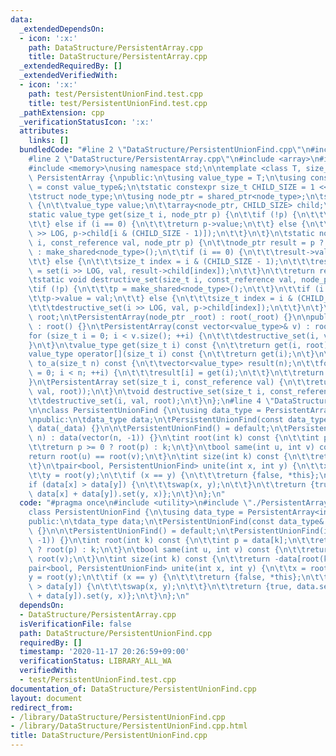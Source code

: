 ```yaml
---
data:
  _extendedDependsOn:
  - icon: ':x:'
    path: DataStructure/PersistentArray.cpp
    title: DataStructure/PersistentArray.cpp
  _extendedRequiredBy: []
  _extendedVerifiedWith:
  - icon: ':x:'
    path: test/PersistentUnionFind.test.cpp
    title: test/PersistentUnionFind.test.cpp
  _pathExtension: cpp
  _verificationStatusIcon: ':x:'
  attributes:
    links: []
  bundledCode: "#line 2 \"DataStructure/PersistentUnionFind.cpp\"\n#include <utility>\n\
    #line 2 \"DataStructure/PersistentArray.cpp\"\n#include <array>\n#include <vector>\n\
    #include <memory>\nusing namespace std;\n\ntemplate <class T, size_t LOG> class\
    \ PersistentArray {\npublic:\n\tusing value_type = T;\n\tusing const_reference\
    \ = const value_type&;\n\tstatic constexpr size_t CHILD_SIZE = 1 << LOG;\n\nprivate:\n\
    \tstruct node_type;\n\tusing node_ptr = shared_ptr<node_type>;\n\tstruct node_type\
    \ {\n\t\tvalue_type value;\n\t\tarray<node_ptr, CHILD_SIZE> child;\n\t};\n\n\t\
    static value_type get(size_t i, node_ptr p) {\n\t\tif (!p) {\n\t\t\treturn value_type();\n\
    \t\t} else if (i == 0) {\n\t\t\treturn p->value;\n\t\t} else {\n\t\t\treturn get(i\
    \ >> LOG, p->child[i & (CHILD_SIZE - 1)]);\n\t\t}\n\t}\n\tstatic node_ptr set(size_t\
    \ i, const_reference val, node_ptr p) {\n\t\tnode_ptr result = p ? make_shared<node_type>(*p)\
    \ : make_shared<node_type>();\n\t\tif (i == 0) {\n\t\t\tresult->value = val;\n\
    \t\t} else {\n\t\t\tsize_t index = i & (CHILD_SIZE - 1);\n\t\t\tresult->child[index]\
    \ = set(i >> LOG, val, result->child[index]);\n\t\t}\n\t\treturn result;\n\t}\n\
    \tstatic void destructive_set(size_t i, const_reference val, node_ptr& p) {\n\t\
    \tif (!p) {\n\t\t\tp = make_shared<node_type>();\n\t\t}\n\t\tif (i == 0) {\n\t\
    \t\tp->value = val;\n\t\t} else {\n\t\t\tsize_t index = i & (CHILD_SIZE - 1);\n\
    \t\t\tdestructive_set(i >> LOG, val, p->child[index]);\n\t\t}\n\t}\n\n\tnode_ptr\
    \ root;\n\tPersistentArray(node_ptr _root) : root(_root) {}\n\npublic:\n\tPersistentArray()\
    \ : root() {}\n\tPersistentArray(const vector<value_type>& v) : root() {\n\t\t\
    for (size_t i = 0; i < v.size(); ++i) {\n\t\t\tdestructive_set(i, v[i]);\n\t\t\
    }\n\t}\n\tvalue_type get(size_t i) const {\n\t\treturn get(i, root);\n\t}\n\t\
    value_type operator[](size_t i) const {\n\t\treturn get(i);\n\t}\n\tvector<value_type>\
    \ to_a(size_t n) const {\n\t\tvector<value_type> result(n);\n\t\tfor (size_t i\
    \ = 0; i < n; ++i) {\n\t\t\tresult[i] = get(i);\n\t\t}\n\t\treturn result;\n\t\
    }\n\tPersistentArray set(size_t i, const_reference val) {\n\t\treturn PersistentArray(set(i,\
    \ val, root));\n\t}\n\tvoid destructive_set(size_t i, const_reference val) {\n\
    \t\tdestructive_set(i, val, root);\n\t}\n};\n#line 4 \"DataStructure/PersistentUnionFind.cpp\"\
    \n\nclass PersistentUnionFind {\n\tusing data_type = PersistentArray<int, 2>;\n\
    \npublic:\n\tdata_type data;\n\tPersistentUnionFind(const data_type& _data) :\
    \ data(_data) {}\n\n\tPersistentUnionFind() = default;\n\tPersistentUnionFind(int\
    \ n) : data(vector(n, -1)) {}\n\tint root(int k) const {\n\t\tint p = data[k];\n\
    \t\treturn p >= 0 ? root(p) : k;\n\t}\n\tbool same(int u, int v) const {\n\t\t\
    return root(u) == root(v);\n\t}\n\tint size(int k) const {\n\t\treturn -data[root(k)];\n\
    \t}\n\tpair<bool, PersistentUnionFind> unite(int x, int y) {\n\t\tx = root(x);\n\
    \t\ty = root(y);\n\t\tif (x == y) {\n\t\t\treturn {false, *this};\n\t\t}\n\t\t\
    if (data[x] > data[y]) {\n\t\t\tswap(x, y);\n\t\t}\n\t\treturn {true, data.set(x,\
    \ data[x] + data[y]).set(y, x)};\n\t}\n};\n"
  code: "#pragma once\n#include <utility>\n#include \"./PersistentArray.cpp\"\n\n\
    class PersistentUnionFind {\n\tusing data_type = PersistentArray<int, 2>;\n\n\
    public:\n\tdata_type data;\n\tPersistentUnionFind(const data_type& _data) : data(_data)\
    \ {}\n\n\tPersistentUnionFind() = default;\n\tPersistentUnionFind(int n) : data(vector(n,\
    \ -1)) {}\n\tint root(int k) const {\n\t\tint p = data[k];\n\t\treturn p >= 0\
    \ ? root(p) : k;\n\t}\n\tbool same(int u, int v) const {\n\t\treturn root(u) ==\
    \ root(v);\n\t}\n\tint size(int k) const {\n\t\treturn -data[root(k)];\n\t}\n\t\
    pair<bool, PersistentUnionFind> unite(int x, int y) {\n\t\tx = root(x);\n\t\t\
    y = root(y);\n\t\tif (x == y) {\n\t\t\treturn {false, *this};\n\t\t}\n\t\tif (data[x]\
    \ > data[y]) {\n\t\t\tswap(x, y);\n\t\t}\n\t\treturn {true, data.set(x, data[x]\
    \ + data[y]).set(y, x)};\n\t}\n};\n"
  dependsOn:
  - DataStructure/PersistentArray.cpp
  isVerificationFile: false
  path: DataStructure/PersistentUnionFind.cpp
  requiredBy: []
  timestamp: '2020-11-17 20:26:59+09:00'
  verificationStatus: LIBRARY_ALL_WA
  verifiedWith:
  - test/PersistentUnionFind.test.cpp
documentation_of: DataStructure/PersistentUnionFind.cpp
layout: document
redirect_from:
- /library/DataStructure/PersistentUnionFind.cpp
- /library/DataStructure/PersistentUnionFind.cpp.html
title: DataStructure/PersistentUnionFind.cpp
---
```

